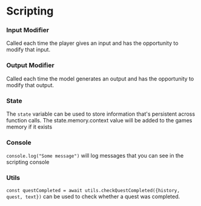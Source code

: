 # Scripting

### Input Modifier
Called each time the player gives an input and has the opportunity to modify that input. 

### Output Modifier
Called each time the model generates an output and has the opportunity to modify that output. 

### State
The `state` variable can be used to store information that's persistent across function calls. The state.memory.context value will be added to the games memory if it exists

### Console
`console.log("Some message")` will log messages that you can see in the scripting console
  
### Utils
`const questCompleted = await utils.checkQuestCompleted({history, quest, text})` can be used to check whether a quest was completed.
